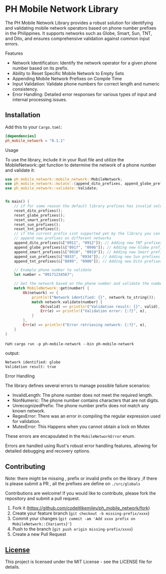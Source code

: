 # PH Mobile Network Library

The PH Mobile Network Library provides a robust solution for identifying and validating mobile network operators based on phone number prefixes in the Philippines. It supports networks such as Globe, Smart, Sun, TNT, and Dito, and ensures comprehensive validation against common input errors.

Features

- Network Identification: Identify the network operator for a given phone number based on its prefix.
- Ability to Reset Specific Mobile Network to Empty Sets
- Appending Mobile Network Prefixes on Compile Time
- Input Validation: Validate phone numbers for correct length and numeric consistency.
- Error Handling: Detailed error responses for various types of input and internal processing issues.


## Installation

Add this to your `Cargo.toml`:

```toml
[dependencies]
ph_mobile_network = "0.1.1"
```


Usage

To use the library, include it in your Rust file and utilize the MobileNetwork::get function to determine the network of a phone number and validate it:

```rust
use ph_mobile_network::mobile_network::MobileNetwork;
use ph_mobile_network::mutate::{append_dito_prefixes, append_globe_prefixes, append_smart_prefixes, append_sun_prefixes, append_tnt_prefixes, reset_dito_prefixes, reset_globe_prefixes, reset_smart_prefixes, reset_sun_prefixes, reset_tnt_prefixes};
use ph_mobile_network::validate::Validate;


fn main() {
    // if for some reason the default library prefixes has invalid values you can always reset it
    reset_dito_prefixes();
    reset_globe_prefixes();
    reset_smart_prefixes();
    reset_sun_prefixes();
    reset_tnt_prefixes();
    // if the current prefix isnt supported yet by the library you can always append it on compile time
    // append new prefixes on different networks
    append_dito_prefixes(&["0911", "0912"]); // Adding new TNT prefixes
    append_globe_prefixes(&["0917", "0996"]); // Adding new Globe prefixes
    append_smart_prefixes(&["0918", "0919"]); // Adding new Smart prefixes
    append_sun_prefixes(&["0933", "0934"]); // Adding new Sun prefixes
    append_tnt_prefixes(&["0899", "0900"]); // Adding new Dito prefixes

    // Example phone number to validate
    let number = "09171234567";

    // Get the network based on the phone number and validate the number
    match MobileNetwork::get(number) {
        Ok(network) => {
            println!("Network identified: {}", network.to_string());
            match network.validate(number) {
                Ok(valid) => println!("Validation result: {}", valid),
                Err(e) => println!("Validation error: {:?}", e),
            }
        },
        Err(e) => println!("Error retrieving network: {:?}", e),
    }
}
```

run: `cargo run -p ph-mobile-network --bin ph-mobile-network`

output:

```sh
Network identified: globe
Validation result: true
```

Error Handling

The library defines several errors to manage possible failure scenarios:

- InvalidLength: The phone number does not meet the required length.
- NonNumeric: The phone number contains characters that are not digits.
- UnrecognizedPrefix: The phone number prefix does not match any known network.
- RegexError: There was an error in compiling the regular expression used for validation.
- MutexError: This Happens when you cannot obtain a lock on Mutex

These errors are encapsulated in the `MobileNetworkError` enum.

Errors are handled using Rust's robust error handling features, allowing for detailed debugging and recovery options.

## Contributing

Note: there might be missing , prefix or invalid prefix on the library ,if there is please submit a PR , all the prefixes are define on `./src/globals`

Contributions are welcome! If you would like to contribute, please fork the repository and submit a pull request.

1. Fork it (https://github.com/codeitlikemiley/ph_mobile_network/fork)
2. Create your feature branch (`git checkout -b missing-prefix/xxxx`)
3. Commit your changes (`git commit -am 'Add xxxx prefix on MobileNetwork::{Variants}'`)
4. Push to the branch (`git push origin missing-prefix/xxxx`)
5. Create a new Pull Request

## [License](./LICENSE)

This project is licensed under the MIT License - see the LICENSE file for details.

